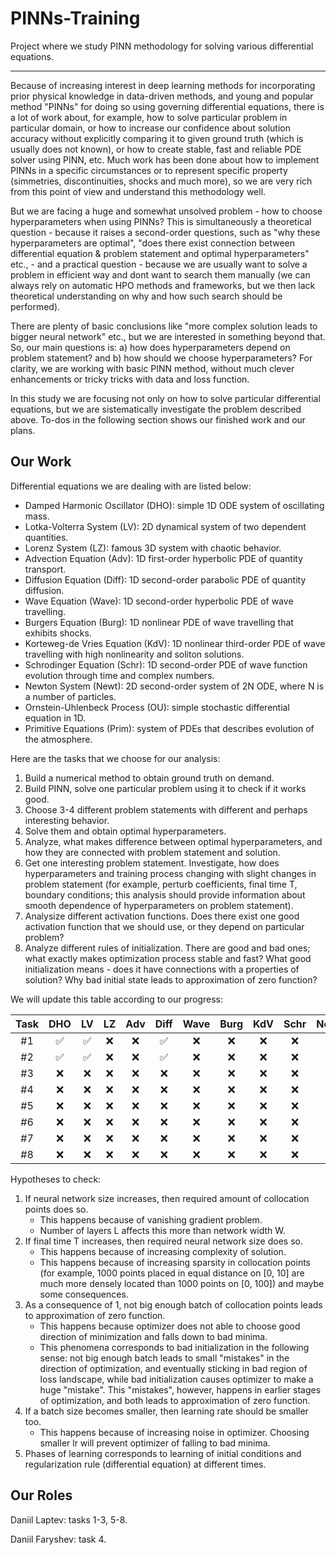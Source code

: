 # PINNs-Training
Project where we study PINN methodology for solving various differential equations.

---

Because of increasing interest in deep learning methods for incorporating prior physical knowledge in data-driven methods, and young and popular method "PINNs" for doing so using governing differential equations, there is a lot of work about, for example, how to solve particular problem in particular domain, or how to increase our confidence about solution accuracy without explicitly comparing it to given ground truth (which is usually does not known), or how to create stable, fast and reliable PDE solver using PINN, etc. Much work has been done about how to implement PINNs in a specific circumstances or to represent specific property (simmetries, discontinuities, shocks and much more), so we are very rich from this point of view and understand this methodology well.

But we are facing a huge and somewhat unsolved problem - how to choose hyperparameters when using PINNs? This is simultaneously a theoretical question - because it raises a second-order questions, such as "why these hyperparameters are optimal", "does there exist connection between differential equation & problem statement and optimal hyperparameters" etc., - and a practical question - because we are usually want to solve a problem in efficient way and dont want to search them manually (we can always rely on automatic HPO methods and frameworks, but we then lack theoretical understanding on why and how such search should be performed).

There are plenty of basic conclusions like "more complex solution leads to bigger neural network" etc., but we are interested in something beyond that. So, our main questions is: a) how does hyperparameters depend on problem statement? and b) how should we choose hyperparameters? For clarity, we are working with basic PINN method, without much clever enhancements or tricky tricks with data and loss function. 

In this study we are focusing not only on how to solve particular differential equations, but we are sistematically investigate the problem described above. To-dos in the following section shows our finished work and our plans.

## Our Work

Differential equations we are dealing with are listed below:

- Damped Harmonic Oscillator (DHO): simple 1D ODE system of oscillating mass.
- Lotka-Volterra System (LV): 2D dynamical system of two dependent quantities.
- Lorenz System (LZ): famous 3D system with chaotic behavior.
- Advection Equation (Adv): 1D first-order hyperbolic PDE of quantity transport.
- Diffusion Equation (Diff): 1D second-order parabolic PDE of quantity diffusion.
- Wave Equation (Wave): 1D second-order hyperbolic PDE of wave travelling.
- Burgers Equation (Burg): 1D nonlinear PDE of wave travelling that exhibits shocks.
- Korteweg-de Vries Equation (KdV): 1D nonlinear third-order PDE of wave travelling with high nonlinearity and soliton solutions.
- Schrodinger Equation (Schr): 1D second-order PDE of wave function evolution through time and complex numbers.
- Newton System (Newt): 2D second-order system of 2N ODE, where N is a number of particles.
- Ornstein-Uhlenbeck Process (OU): simple stochastic differential equation in 1D.
- Primitive Equations (Prim): system of PDEs that describes evolution of the atmosphere.

Here are the tasks that we choose for our analysis:

1. Build a numerical method to obtain ground truth on demand.
2. Build PINN, solve one particular problem using it to check if it works good.
3. Choose 3-4 different problem statements with different and perhaps interesting behavior.
4. Solve them and obtain optimal hyperparameters.
5. Analyze, what makes difference between optimal hyperparameters, and how they are connected with problem statement and solution.
6. Get one interesting problem statement. Investigate, how does hyperparameters and training process changing with slight changes in problem statement (for example, perturb coefficients, final time T, boundary conditions; this analysis should provide information about smooth dependence of hyperparameters on problem statement).
7. Analysize different activation functions. Does there exist one good activation function that we should use, or they depend on particular problem?
8. Analyze different rules of initialization. There are good and bad ones; what exactly makes optimization process stable and fast? What good initialization means - does it have connections with a properties of solution? Why bad initial state leads to approximation of zero function?

We will update this table according to our progress:

| Task | DHO | LV | LZ | Adv | Diff | Wave | Burg | KdV | Schr | Newt | OU | Prim |
|:-:|:-:|:-:|:-:|:-:|:-:|:-:|:-:|:-:|:-:|:-:|:-:|:-:|
| #1 | ✅ | ✅ | ❌ | ❌ | ✅ | ❌ | ❌ | ❌ | ❌ | ❌ | ❌ | ❌ |
| #2 | ✅ | ✅ | ❌ | ❌ | ✅ | ❌ | ❌ | ❌ | ❌ | ❌ | ❌ | ❌ |
| #3 | ❌ | ❌ | ❌ | ❌ | ❌ | ❌ | ❌ | ❌ | ❌ | ❌ | ❌ | ❌ |
| #4 | ❌ | ❌ | ❌ | ❌ | ❌ | ❌ | ❌ | ❌ | ❌ | ❌ | ❌ | ❌ |
| #5 | ❌ | ❌ | ❌ | ❌ | ❌ | ❌ | ❌ | ❌ | ❌ | ❌ | ❌ | ❌ |
| #6 | ❌ | ❌ | ❌ | ❌ | ❌ | ❌ | ❌ | ❌ | ❌ | ❌ | ❌ | ❌ |
| #7 | ❌ | ❌ | ❌ | ❌ | ❌ | ❌ | ❌ | ❌ | ❌ | ❌ | ❌ | ❌ |
| #8 | ❌ | ❌ | ❌ | ❌ | ❌ | ❌ | ❌ | ❌ | ❌ | ❌ | ❌ | ❌ |

Hypotheses to check:

1. If neural network size increases, then required amount of collocation points does so.
   - This happens because of vanishing gradient problem.
   - Number of layers L affects this more than network width W.
2. If final time T increases, then required neural network size does so.
   - This happens because of increasing complexity of solution.
   - This happens because of increasing sparsity in collocation points (for example, 1000 points placed in equal distance on [0, 10] are much more densely located than 1000 points on [0, 100]) and maybe some consequences.
3. As a consequence of 1, not big enough batch of collocation points leads to approximation of zero function.
   - This happens because optimizer does not able to choose good direction of minimization and falls down to bad minima.
   - This phenomena corresponds to bad initialization in the following sense: not big enough batch leads to small "mistakes" in the direction of optimization, and eventually sticking in bad region of loss landscape, while bad initialization causes optimizer to make a huge "mistake". This "mistakes", however, happens in earlier stages of optimization, and both leads to approximation of zero function.
4. If a batch size becomes smaller, then learning rate should be smaller too.
   - This happens because of increasing noise in optimizer. Choosing smaller lr will prevent optimizer of falling to bad minima.
5. Phases of learning corresponds to learning of initial conditions and regularization rule (differential equation) at different times.

## Our Roles

Daniil Laptev: tasks 1-3, 5-8.

Daniil Faryshev: task 4.